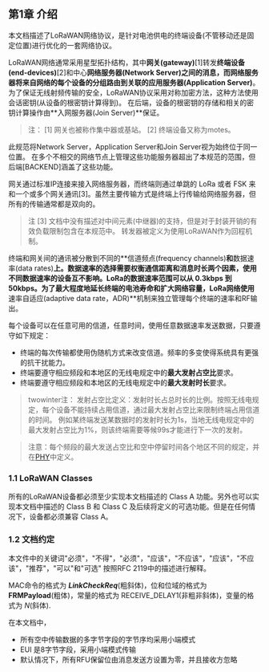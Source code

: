 

## **第1章 介绍**

本文档描述了LoRaWAN网络协议，是针对电池供电的终端设备(不管移动还是固定位置)进行优化的一套网络协议。

LoRaWAN网络通常采用星型拓扑结构，其中**网关(gateway)**[1]转发**终端设备(end-devices)**[2]和中心**网络服务器(Network Server)**之间的消息，而网络服务器将来自网络的每个设备的分组路由到关联的**应用服务器(Application Server)**。为了保证无线射频传输的安全，LoRaWAN协议采用对称加密方法，这种方法使用会话密钥(从设备的根密钥计算得到)。 在后端，设备的根密钥的存储和相关的密钥计算操作由**入网服务器(Join Server)**保证。

> 注：
[1] 网关也被称作集中器或基站。
[2] 终端设备又称为motes。

此规范将Network Server，Application Server和Join Server视为始终位于同一位置。 在多个不相交的网络节点上管理这些功能服务器超出了本规范的范围，但后端[BACKEND]涵盖了这些功能。

网关通过标准IP连接来接入网络服务器，而终端则通过单跳的 LoRa 或者 FSK 来和一个或多个网关通讯[3]。虽然主要传输方式是终端上行传输给网络服务器，但所有的传输通常都是双向的。

> 注
[3] 文档中没有描述对中间元素(中继器)的支持，但是对于封装开销的有效负载限制包含在本规范中。 转发器被定义为使用LoRaWAN作为回程机制。

终端和网关间的通讯被分散到不同的**信道频点(frequency channels)**和**数据速率(data rates)**上。数据速率的选择需要权衡通信距离和消息时长两个因素，使用不同数据速率的设备互不影响。LoRa的数据速率范围可以从 0.3kbps 到 50kbps。为了最大程度地延长终端的电池寿命和扩大网络容量，LoRa网络使用**速率自适应(adaptive data rate，ADR)**机制来独立管理每个终端的速率和RF输出。

每个设备可以在任意可用的信道，任意时间，使用任意数据速率发送数据，只要遵守如下规定：

- 终端的每次传输都使用伪随机方式来改变信道。频率的多变使得系统具有更强的抗干扰能力。
- 终端要遵守相应频段和本地区的无线电规定中的**最大发射占空比**要求。
- 终端要遵守相应频段和本地区的无线电规定中的**最大发射时长**要求。

> twowinter注： 
发射占空比定义：发射时长占总时长的比例。按照无线电规定，每个设备不能持续占用信道，通过最大发射占空比来限制终端占用信道的时间。
例如某终端发送某数据时的发射时长为1s，当地无线电规定中的最大发射占空比为1%，则该终端需要等候99s才能进行下一次的发射。

> 注意：每个频段的最大发送占空比和空中停留时间各个地区不同的规定，并在[PHY](地区参数文档：lorawantm_regional_parameters_v1.1rb_-_final.pdf)中定义。

### <a name="1.1">1.1 LoRaWAN Classes</a>

所有的LoRaWAN设备都必须至少实现本文档描述的 Class A 功能。另外也可以实现本文档中描述的 Class B 和 Class C 及后续将定义的可选功能。但是在任何情况下，设备都必须兼容 Class A。

### <a name="1.2">1.2 文档约定</a>

本文件中的关键词"必须"，"不得"，"必须"，"应该"，"不应该"，"应该"，"不应该"，"推荐"，"可以"和"可选" 按照RFC 2119中的描述进行解释。

MAC命令的格式为 **_LinkCheckReq_**(粗斜体)，位和位域的格式为 **FRMPayload**(粗体)，常量的格式为 RECEIVE_DELAY1(非粗非斜体)，变量的格式为 _N_(斜体).

在本文档中，

- 所有空中传输数据的多字节字段的字节序均采用小端模式
- EUI 是8字节字段，采用小端模式传输
- 默认情况下，所有RFU保留位由消息发送方设置为零，并且接收方忽略



